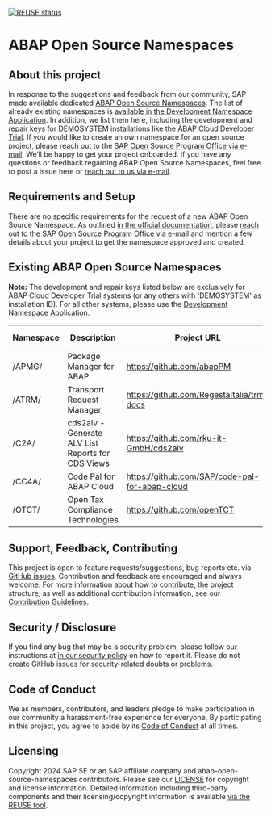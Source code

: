 [![REUSE status](https://api.reuse.software/badge/github.com/SAP/abap-open-source-namespaces)](https://api.reuse.software/info/github.com/SAP/abap-open-source-namespaces)

# ABAP Open Source Namespaces

## About this project

In response to the suggestions and feedback from our community, SAP made available dedicated [ABAP Open Source Namespaces](https://me.sap.com/namespaces/opensource). The list of already existing namespaces is [available in the Development Namespace Application](https://me.sap.com/namespaces/opensource). In addition, we list them here, including the development and repair keys for DEMOSYSTEM installations like the [ABAP Cloud Developer Trial](https://community.sap.com/t5/technology-blogs-by-sap/abap-cloud-developer-trial-2022-available-now/ba-p/13598069). If you would like to create an own namespace for an open source project, please reach out to the [SAP Open Source Program Office via e-mail](mailto:ospo@sap.com). We’ll be happy to get your project onboarded.
If you have any questions or feedback regarding ABAP Open Source Namespaces, feel free to post a issue here or [reach out to us via e-mail](mailto:ospo@sap.com).

## Requirements and Setup

There are no specific requirements for the request of a new ABAP Open Source Namespace. As outlined [in the official documentation](https://support.sap.com/content/dam/support/en_us/library/ssp/my-support/keys/new-request-namespace.pdf), please [reach out to the SAP Open Source Program Office via e-mail](mailto:ospo@sap.com) and mention a few details about your project to get the namespace approved and created.

## Existing ABAP Open Source Namespaces

**Note:** The development and repair keys listed below are exclusively for ABAP Cloud Developer Trial systems (or any others with 'DEMOSYSTEM' as installation ID). For all other systems, please use the [Development Namespace Application](https://me.sap.com/namespaces/opensource).

| Namespace | Description | Project URL | DEMOSYSTEM development key | DEMOSYSTEM repair key |
| --------- | ----------- | ----------- | -------------------------- | --------------------- |
| /APMG/ | Package Manager for ABAP | https://github.com/abapPM | 19377473852358672491 | 41813564412598342476 |
| /ATRM/ | Transport Request Manager | https://github.com/RegestaItalia/trm-docs | 18531191373370851361 | 00211665563784583720 |
| /C2A/ | cds2alv - Generate ALV List Reports for CDS Views | https://github.com/rku-it-GmbH/cds2alv | 03688288682419678361 | 37246368571464575750 |
| /CC4A/ | Code Pal for ABAP Cloud | https://github.com/SAP/code-pal-for-abap-cloud | 19443791570447289803 | 22229904900326563203 |
| /OTCT/ | Open Tax Compliance Technologies | https://github.com/openTCT | 06491018313941499730 | 20057332490737420344 |

## Support, Feedback, Contributing

This project is open to feature requests/suggestions, bug reports etc. via [GitHub issues](https://github.com/SAP/abap-open-source-namespaces/issues). Contribution and feedback are encouraged and always welcome. For more information about how to contribute, the project structure, as well as additional contribution information, see our [Contribution Guidelines](CONTRIBUTING.md).

## Security / Disclosure

If you find any bug that may be a security problem, please follow our instructions at [in our security policy](https://github.com/SAP/abap-open-source-namespaces/security/policy) on how to report it. Please do not create GitHub issues for security-related doubts or problems.

## Code of Conduct

We as members, contributors, and leaders pledge to make participation in our community a harassment-free experience for everyone. By participating in this project, you agree to abide by its [Code of Conduct](https://github.com/SAP/.github/blob/main/CODE_OF_CONDUCT.md) at all times.

## Licensing

Copyright 2024 SAP SE or an SAP affiliate company and abap-open-source-namespaces contributors. Please see our [LICENSE](LICENSE) for copyright and license information. Detailed information including third-party components and their licensing/copyright information is available [via the REUSE tool](https://api.reuse.software/info/github.com/SAP/abap-open-source-namespaces).
